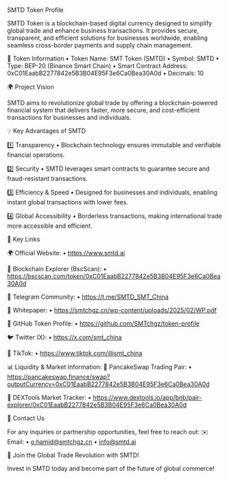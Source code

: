 SMTD Token Profile

SMTD Token is a blockchain-based digital currency designed to simplify global trade and enhance business transactions. It provides secure, transparent, and efficient solutions for businesses worldwide, enabling seamless cross-border payments and supply chain management.

🔹 Token Information
	•	Token Name: SMT Token (SMTD)
	•	Symbol: SMTD
	•	Type: BEP-20 (Binance Smart Chain)
	•	Smart Contract Address: 0xC01EaabB2277842e5B3B04E95F3e6Ca0Bea30A0d
	•	Decimals: 10

🌍 Project Vision

SMTD aims to revolutionize global trade by offering a blockchain-powered financial system that delivers faster, more secure, and cost-efficient transactions for businesses and individuals.

💡 Key Advantages of SMTD

1️⃣ Transparency
	•	Blockchain technology ensures immutable and verifiable financial operations.

2️⃣ Security
	•	SMTD leverages smart contracts to guarantee secure and fraud-resistant transactions.

3️⃣ Efficiency & Speed
	•	Designed for businesses and individuals, enabling instant global transactions with lower fees.

4️⃣ Global Accessibility
	•	Borderless transactions, making international trade more accessible and efficient.

🔗 Key Links

🌍 Official Website:
	•	https://www.smtd.ai

🔎 Blockchain Explorer (BscScan):
	•	https://bscscan.com/token/0xC01EaabB2277842e5B3B04E95F3e6Ca0Bea30A0d

📢 Telegram Community:
	•	https://t.me/SMTD_SMT_China

📜 Whitepaper:
	•	https://smtchgz.cn/wp-content/uploads/2025/02/WP.pdf

📂 GitHub Token Profile:
	•	https://github.com/SMTchgz/token-profile

🐦 Twitter (X):
	•	https://x.com/smt_china

🎥 TikTok:
	•	https://www.tiktok.com/@smt_china

📊 Liquidity & Market Information:
🔹 PancakeSwap Trading Pair:
	•	https://pancakeswap.finance/swap?outputCurrency=0xC01EaabB2277842e5B3B04E95F3e6Ca0Bea30A0d

🔹 DEXTools Market Tracker:
	•	https://www.dextools.io/app/bnb/pair-explorer/0xC01EaabB2277842e5B3B04E95F3e6Ca0Bea30A0d

📩 Contact Us

For any inquiries or partnership opportunities, feel free to reach out:
✉️ Email:
	•	o.hamid@smtchgz.cn
	•	info@smtd.ai

🚀 Join the Global Trade Revolution with SMTD!

Invest in SMTD today and become part of the future of global commerce!